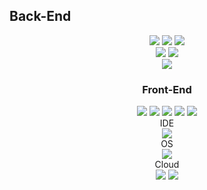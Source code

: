 ## Back-End
<div align="center">
 <img src="https://img.shields.io/badge/java-4479A1?style=for-the-badge&logo=java&logoColor=white">
<img src="https://img.shields.io/badge/spring boot-6DB33F?style=for-the-badge&logo=springboot&logoColor=white">
 <img src="https://img.shields.io/badge/spring security-6DB33F?style=for-the-badge&logo=springsecurity&logoColor=white"><br>
 <img src="https://img.shields.io/badge/mysql-4479A1?style=for-the-badge&logo=mysql&logoColor=white">
 <img src="https://img.shields.io/badge/mybatis-4479A1?style=for-the-badge&logo=mybatis&logoColor=white">
 <br>
 <img src="https://img.shields.io/badge/apachetomcat-F8DC75?style=for-the-badge&logo=apachetomcat&logoColor=white"><br>
 </div>

 <div align="center">
<h3>Front-End</h3>
  <img src="https://img.shields.io/badge/javascript-F7DF1E?style=for-the-badge&logo=javascript&logoColor=white">
 <img src="https://img.shields.io/badge/html5-E34F26?style=for-the-badge&logo=html5&logoColor=white">
 <img src="https://img.shields.io/badge/jquery-0769AD?style=for-the-badge&logo=jquery&logoColor=white">
 <img src="https://img.shields.io/badge/css-1572B6?style=for-the-badge&logo=css&logoColor=white">
 <img src="https://img.shields.io/badge/Thymeleaf-#005F0F?style=for-the-badge&logo=Thymeleaf&logoColor=white">
 <br>
 </div>
 <div align="center">
 IDE<br>
 <img src="https://img.shields.io/badge/intellij-000000?style=for-the-badge&logo=intellij&logoColor=white">
 </div>
 <div align="center">
 OS<br>
 <img src="https://img.shields.io/badge/centos-262577?style=for-the-badge&logo=centos&logoColor=white">
 </div>
 <div align="center">
 Cloud<br>
  <img src="https://img.shields.io/badge/amazon rds-527FFF?style=for-the-badge&logo=amazonrds&logoColor=white">
  <img src="https://img.shields.io/badge/amazon ec2-FF9900?style=for-the-badge&logo=amazonec2&logoColor=white">
</div>
